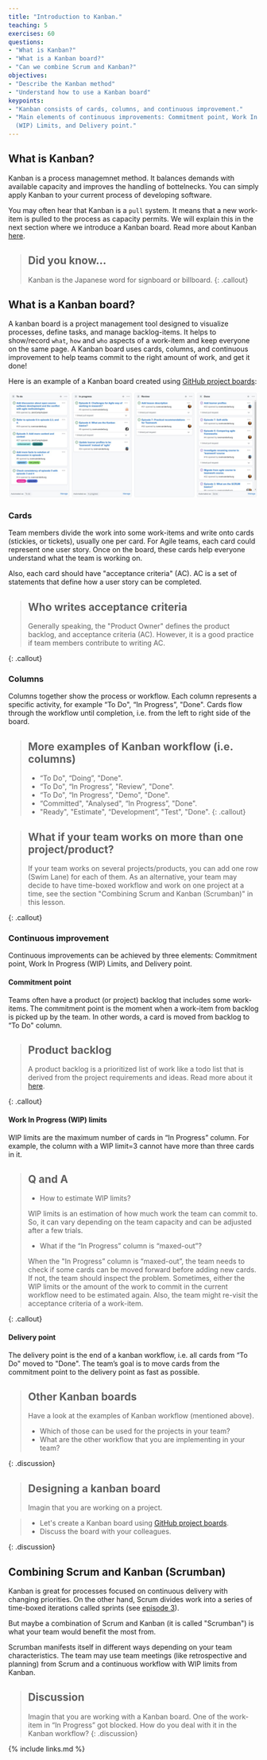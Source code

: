 ```yaml
---
title: "Introduction to Kanban."
teaching: 5
exercises: 60
questions:
- "What is Kanban?"
- "What is a Kanban board?"
- "Can we combine Scrum and Kanban?"
objectives:
- "Describe the Kanban method"
- "Understand how to use a Kanban board"
keypoints:
- "Kanban consists of cards, columns, and continuous improvement."
- "Main elements of continuous improvements: Commitment point, Work In Progress
  (WIP) Limits, and Delivery point."
---
```


## What is Kanban?

Kanban is a process managemnet method. It balances demands with available
capacity and improves the handling of bottelnecks. You can simply apply Kanban to
your current process of developing software.

You may often hear that Kanban is a `pull` system. It means that a new work-item
is pulled to the process as capacity permits. We will explain this in the next
section where we introduce a Kanban board. Read more about Kanban
[here](https://www.atlassian.com/agile/kanban).

> ## Did you know...
>
> Kanban is the Japanese word for signboard or billboard.
{: .callout}

## What is a Kanban board?

A kanban board is a project management tool designed to visualize processes,
define tasks, and manage backlog-items. It helps to show/record `what`, `how`
and `who` aspects of a work-item and keep everyone on the same page. A Kanban
board uses cards, columns, and continuous improvement to help teams commit to
the right amount of work, and get it done!

Here is an example of a Kanban board created using
[GitHub project boards](https://docs.github.com/en/issues/organizing-your-work-with-project-boards):

![Kanban board](../fig/kanban_board.png)

### Cards

Team members divide the work into some work-items and write onto cards
(stickies, or tickets), usually one per card. For Agile teams, each card could
represent one user story. Once on the board, these cards help everyone
understand what the team is working on.

Also, each card should have "acceptance criteria" (AC). AC is a set of
statements that define how a user story can be completed.

> ## Who writes acceptance criteria
>
> Generally speaking, the "Product Owner" defines the product backlog, and
> acceptance criteria (AC). However, it is a good practice if team members
> contribute to writing AC.
>
{: .callout}

### Columns

Columns together show the process or workflow. Each column represents a specific
activity, for example “To Do", “In Progress”, "Done". Cards flow through the
workflow until completion, i.e. from the left to right side of the board.

> ## More examples of Kanban workflow (i.e. columns)
>
> - “To Do", “Doing”, "Done".
> - “To Do", “In Progress”, "Review", "Done".
> - “To Do", “In Progress”, "Demo", "Done".
> - “Committed", "Analysed", “In Progress”, "Done".
> - "Ready", "Estimate", “Development”, "Test", "Done".
{: .callout}

> ## What if your team works on more than one project/product?
>
> If your team works on several projects/products, you can add one row (Swim
> Lane) for each of them. As an alternative, your team may decide to have
> time-boxed workflow and work on one project at a time, see the section
> "Combining Scrum and Kanban (Scrumban)" in this lesson.
>
{: .callout}

### Continuous improvement

Continuous improvements can be achieved by three elements: Commitment point, Work
In Progress (WIP) Limits, and Delivery point.

#### Commitment point

Teams often have a product (or project) backlog that includes some work-items.
The commitment point is the moment when a work-item from backlog is picked up by
the team. In other words, a card is moved from backlog to “To Do" column.

> ## Product backlog
>
> A product backlog is a prioritized list of work like a todo list that is
> derived from the project requirements and ideas.
> Read more about it [here](https://www.atlassian.com/agile/scrum/backlogs).
>
{: .callout}

#### Work In Progress (WIP) limits

WIP limits are the maximum number of cards in “In Progress” column. For example,
the column with a WIP limit=3 cannot have more than three cards in it.

> ## Q and A
>
> - How to estimate WIP limits?
>
> WIP limits is an estimation of how much work the team can commit to. So, it
> can vary depending on the team capacity and can be adjusted after a few
> trials.
>
> - What if the “In Progress” column is “maxed-out”?
>
> When the "In Progress” column is “maxed-out”, the team needs to check if some
> cards can be moved forward before adding new cards. If not, the team should
> inspect the problem. Sometimes, either the WIP limits or the amount of the
> work to commit in the current workflow need to be estimated again. Also, the
> team might re-visit the acceptance criteria of a work-item.
>
{: .callout}

#### Delivery point

The delivery point is the end of a kanban workflow, i.e. all cards from “To Do"
moved to "Done". The team’s goal is to move cards from the commitment point to
the delivery point as fast as possible.

> ## Other Kanban boards
>
> Have a look at the examples of Kanban workflow (mentioned above).
>
> - Which of those can be used for the projects in your team?
> - What are the other workflow that you are implementing in your team?
>
{: .discussion}

> ## Designing a kanban board
>
> Imagin that you are working on a project.

> - Let's create a Kanban board using
[GitHub project boards](https://docs.github.com/en/issues/organizing-your-work-with-project-boards).
> - Discuss the board with your colleagues.
>
{: .discussion}

## Combining Scrum and Kanban (Scrumban)

Kanban is great for processes focused on continuous delivery with changing
priorities. On the other hand, Scrum divides work into a series of time-boxed
iterations called sprints (see [episode 3](./03-scrum-into.md)).

But maybe a combination of Scrum and Kanban (it is called "Scrumban") is what
your team would benefit the most from.

Scrumban manifests itself in different ways depending on your team
characteristics. The team may use team meetings (like retrospective and
planning) from Scrum and a continuous workflow with WIP limits from Kanban.

> ## Discussion
>
> Imagin that you are working with a Kanban board. One of the work-item in “In
> Progress” got blocked. How do you deal with it in the Kanban workflow?
{: .discussion}

{% include links.md %}

